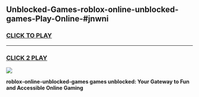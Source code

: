 
## Unblocked-Games-roblox-online-unblocked-games-Play-Online-#jnwni
<h3>
<a href="https://premium.freeplayer.one?title=roblox-online-unblocked-games&ref=27F">CLICK TO PLAY</a></h3>
<hr>

<h3>
<a href="https://premium.freeplayer.one?title=roblox-online-unblocked-games&ref=27F">CLICK 2 PLAY</a>
  
</h3>

<a href="https://premium.freeplayer.one?title=roblox-online-unblocked-games&ref=27F"><img src="https://clearcache.store/games.png"></a>


**roblox-online-unblocked-games games unblocked: Your Gateway to Fun and Accessible Online Gaming**
